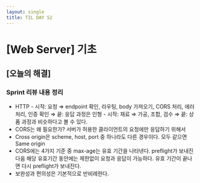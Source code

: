 ```yaml
---
layout: single
title: TIL DAY 52
---
```

# [Web Server] 기초

## [오늘의 해결]

### Sprint 리뷰 내용 정리

- HTTP - 시작: 요청 ⇒ endpoint 확인, 라우팅, body 가져오기, CORS 처리, 에러처리, 인증 확인 ⇒ 끝: 응답 과정은 인형 - 시작: 재료 ⇒ 가공, 조합, 검수 ⇒ 끝: 상품 과정과 비슷하다고 볼 수 있다.
- CORS는 왜 필요한가? 서버가 허용한 클라이언트의 요청에만 응답하기 위해서
- Cross origin은 scheme, host, port 중 하나라도 다른 경우이다. 모두 같으면 Same origin
- CORS에는 4가지 기준 중 max-age는 유효 기간을 나타낸다. preflight가 보내진 다음 해당 유효기간 동안에는 제한없이 요청과 응답이 가능하다. 유효 기간이 끝나면 다시 preflight가 보내진다.
- 보완성과 편의성은 기본적으로 반비례한다.
